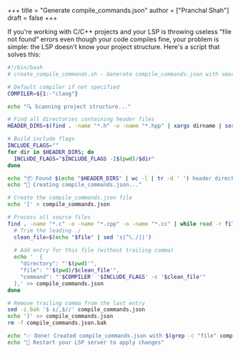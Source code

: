 +++
title = "Generate compile_commands.json"
author = ["Pranchal Shah"]
draft = false
+++

If you're working with C/C++ projects and your LSP is throwing useless "file not found" errors even though your code compiles fine, your problem is simple: the LSP doesn't know your project structure.
Here's a script that solves this:

```bash
#!/bin/bash
# create_compile_commands.sh - Generate compile_commands.json with smart include detection

# Default compiler if not specified
COMPILER=${1:-"clang"}

echo "🔍 Scanning project structure..."

# Find all directories containing header files
HEADER_DIRS=$(find . -name "*.h" -o -name "*.hpp" | xargs dirname | sort | uniq)

# Build include flags
INCLUDE_FLAGS=""
for dir in $HEADER_DIRS; do
  INCLUDE_FLAGS="$INCLUDE_FLAGS -I$(pwd)/$dir"
done

echo "📦 Found $(echo "$HEADER_DIRS" | wc -l | tr -d ' ') header directories"
echo "🔧 Creating compile_commands.json..."

# Create the compile_commands.json file
echo '[' > compile_commands.json

# Process all source files
find . -name "*.c" -o -name "*.cpp" -o -name "*.cc" | while read -r file; do
  # Trim the leading ./
  clean_file=$(echo "$file" | sed 's|^\./||')
  
  # Add entry for this file (without trailing comma)
  echo '  {
    "directory": "'$(pwd)'",
    "file": "'$(pwd)/$clean_file'",
    "command": "'$COMPILER' '$INCLUDE_FLAGS' -c '$clean_file'"
  },' >> compile_commands.json
done

# Remove trailing comma from the last entry
sed -i.bak '$ s/,$//' compile_commands.json
echo ']' >> compile_commands.json
rm -f compile_commands.json.bak

echo "✅ Done! Created compile_commands.json with $(grep -c "file" compile_commands.json) entries"
echo "🚀 Restart your LSP server to apply changes"
```
